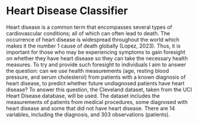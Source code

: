 # Heart Disease Classifier
Heart disease is a common term that encompasses several types of cardiovascular conditions; all of which can often lead to death. The occurrence of heart disease is widespread throughout the world which makes it the number 1 cause of death globally (Lopez, 2023). Thus, it is important for those who may be experiencing symptoms to gain foresight on whether they have heart disease so they can take the necessary health measures. To try and provide such foresight to individuals I aim to answer the question: can we use health measurements (age, resting blood pressure, and serum cholesterol) from patients with a known diagnosis of heart disease, to predict whether future undiagnosed patients have heart disease? To answer this question, the Cleveland dataset, taken from the UCI Heart Disease database, will be used. The dataset includes the measurements of patients from medical procedures, some diagnosed with heart disease and some that did not have heart disease. There are 14 variables, including the diagnosis, and 303 observations (patients).
